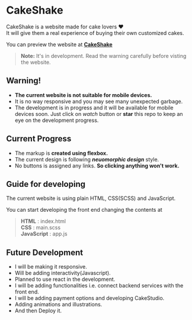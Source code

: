 # CakeShake
CakeShake is a website made for cake lovers ❤  
It will give them a real experience of buying their own customized cakes.  

You can preview the website at __[CakeShake](https://srikant-code.github.io/CakeShake/index.html)__

> __Note:__ It's in development. Read the warning carefully before visting the website.

## Warning!
* **The current website is not suitable for mobile devices.**  
* It is no way responsive and you may see many unexpected garbage.  
* The development is in progress and it will be available for mobile devices soon. Just click on *watch* button or **star** this repo to keep an eye on the development progress.  

## Current Progress
* The markup is **created using flexbox.**  
* The current design is following ***neuomorphic design*** style.  
* No buttons is assigned any links. **So clicking anything won't work.**  

## Guide for developing
The current website is using plain HTML, CSS(SCSS) and JavaScript.

You can start developing the front end changing the contents at 
> **HTML** : index.html  
> **CSS** : main.scss  
> **JavaScript** : app.js  

## Future Development

* I will be making it responsive.
* Will be adding interactivity(Javascript).
* Planned to use react in the development.
* I will be adding functionalities i.e. connect backend services with the front end.
* I will be adding payment options and developing CakeStudio.
* Adding animations and illustrations.
* And then Deploy it.
